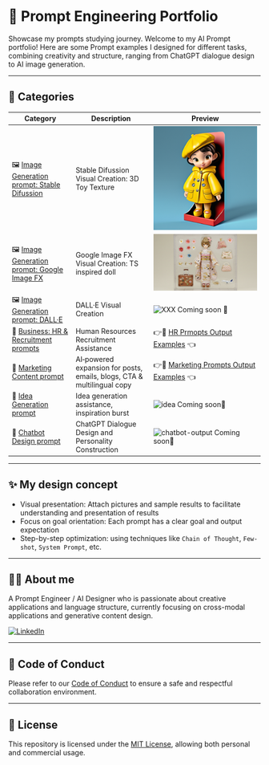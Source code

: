 # 🎯 Prompt Engineering Portfolio

Showcase my prompts studying journey.
Welcome to my AI Prompt portfolio! Here are some Prompt examples I designed for different tasks, combining creativity and structure, ranging from ChatGPT dialogue design to AI image generation.

---

## 📂 Categories

 Category | Description | Preview
|------|------|-----------|
| 🖼️ [Image Generation prompt: Stable Difussion](image_generation/stable_diffusion/README.md) | Stable Difussion Visual Creation: 3D Toy Texture | ![3D Toy Texture](image_generation/stable_diffusion/3D_toy_texture_prompt_in_Stable_Diffusion.png) |
| 🖼️ [Image Generation prompt: Google Image FX](image_generation/image_fx/README.md) | Google Image FX Visual Creation: TS inspired doll | ![TS inspired doll](image_generation/image_fx/TS_doll_image_fx.jpg) |
| 🖼️ [Image Generation prompt: DALL·E](image_generation/DALLE/README.md) | DALL·E Visual Creation | ![XXX](image_generation/DALLE/xxx.png) Coming soon 🔨|
| 👔 [Business: HR & Recruitment prompts](business_hr_recruitment/README.md) | Human Resources Recruitment Assistance |👉🤖 [HR Prmopts Output Examples](business_hr_recruitment/examples.md) 👈|
| 📝 [Marketing Content prompt](marketing_content/README.md) | AI‑powered expansion for posts, emails, blogs, CTA & multilingual copy |👉🤖 [Marketing Prompts Output Examples](marketing_content/mktoutput.md) 👈|
| 🧠 [Idea Generation prompt](idea_generation/README.md) | Idea generation assistance, inspiration burst | ![idea](assets/images/idea-generation.png) Coming soon🔨| 
| 🤖 [Chatbot Design prompt](chatbot_design/README.md) | ChatGPT Dialogue Design and Personality Construction | ![chatbot-output](assets/images/chatbot-sample-output.png) Coming soon🔨| 

---

## ✨ My design concept

- Visual presentation: Attach pictures and sample results to facilitate understanding and presentation of results
- Focus on goal orientation: Each prompt has a clear goal and output expectation
- Step-by-step optimization: using techniques like `Chain of Thought`, `Few-shot`, `System Prompt`, etc.

---

## 🙋‍♀️ About me

A Prompt Engineer / AI Designer who is passionate about creative applications and language structure, currently focusing on cross-modal applications and generative content design.

[![LinkedIn](https://img.shields.io/badge/LinkedIn-Profile-blue)](https://www.linkedin.com/in/chinjungkao/)


---

## 🧭 Code of Conduct

Please refer to our [Code of Conduct](./CODE_OF_CONDUCT.md) to ensure a safe and respectful collaboration environment.

---

## 📄 License

This repository is licensed under the [MIT License](./LICENSE), allowing both personal and commercial usage.
